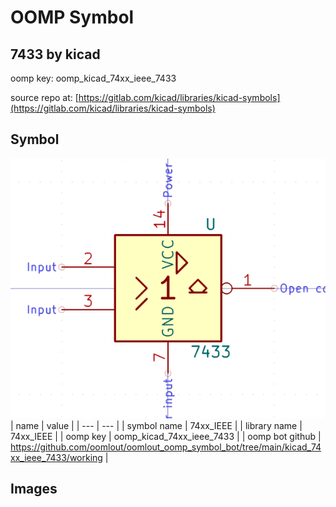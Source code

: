 # OOMP Symbol  
## 7433  by kicad  
  
oomp key: oomp_kicad_74xx_ieee_7433  
  
source repo at: [https://gitlab.com/kicad/libraries/kicad-symbols](https://gitlab.com/kicad/libraries/kicad-symbols)  
## Symbol  
  
[![working.png](working_600.png)](working.png)  
| name | value | 
| --- | --- | 
| symbol name | 74xx_IEEE | 
| library name | 74xx_IEEE | 
| oomp key | oomp_kicad_74xx_ieee_7433 | 
| oomp bot github | https://github.com/oomlout/oomlout_oomp_symbol_bot/tree/main/kicad_74xx_ieee_7433/working | 
## Images  

